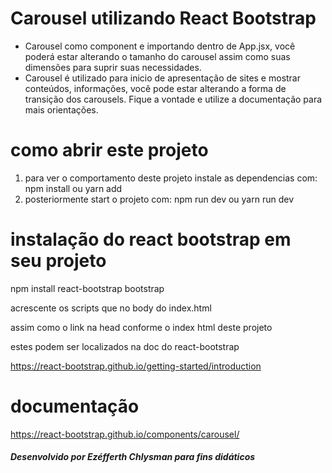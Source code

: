 # Carousel utilizando React Bootstrap

- Carousel como component e importando dentro de App.jsx,
você poderá estar alterando o tamanho do carousel assim como
suas dimensões para suprir suas necessidades.
- Carousel é utilizado para inicio de apresentação de sites
e mostrar conteúdos, informações, você pode estar alterando a 
forma de transição dos carousels. Fique a vontade e utilize 
a documentação para mais orientações.

# como abrir este projeto

1. para ver o comportamento deste projeto instale as dependencias com: npm install ou yarn add
2. posteriormente start o projeto com: npm run dev ou yarn run dev



# instalação do react bootstrap em seu projeto

npm install react-bootstrap bootstrap

acrescente os scripts que no body do index.html 

assim como o link na head conforme o index html deste projeto

estes podem ser localizados na doc do react-bootstrap

https://react-bootstrap.github.io/getting-started/introduction


# documentação

https://react-bootstrap.github.io/components/carousel/




##### Desenvolvido por Ezéfferth Chlysman para fins didáticos #####


